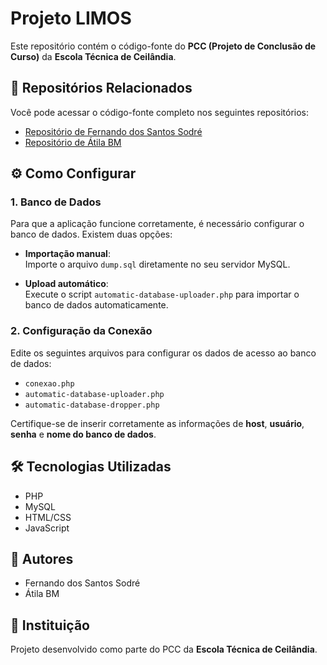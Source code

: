 # Projeto LIMOS

Este repositório contém o código-fonte do **PCC (Projeto de Conclusão de Curso)** da **Escola Técnica de Ceilândia**.

## 📂 Repositórios Relacionados

Você pode acessar o código-fonte completo nos seguintes repositórios:

- [Repositório de Fernando dos Santos Sodré](https://github.com/FernandoDosSantosSodre/Limos/)
- [Repositório de Átila BM](https://github.com/AtilaBM/limos)

## ⚙️ Como Configurar

### 1. Banco de Dados

Para que a aplicação funcione corretamente, é necessário configurar o banco de dados. Existem duas opções:

- **Importação manual**:  
  Importe o arquivo `dump.sql` diretamente no seu servidor MySQL.

- **Upload automático**:  
  Execute o script `automatic-database-uploader.php` para importar o banco de dados automaticamente.

### 2. Configuração da Conexão

Edite os seguintes arquivos para configurar os dados de acesso ao banco de dados:

- `conexao.php`
- `automatic-database-uploader.php`
- `automatic-database-dropper.php`

Certifique-se de inserir corretamente as informações de **host**, **usuário**, **senha** e **nome do banco de dados**.

## 🛠️ Tecnologias Utilizadas

- PHP
- MySQL
- HTML/CSS
- JavaScript

## 👥 Autores

- Fernando dos Santos Sodré  
- Átila BM

## 🏫 Instituição

Projeto desenvolvido como parte do PCC da **Escola Técnica de Ceilândia**.

